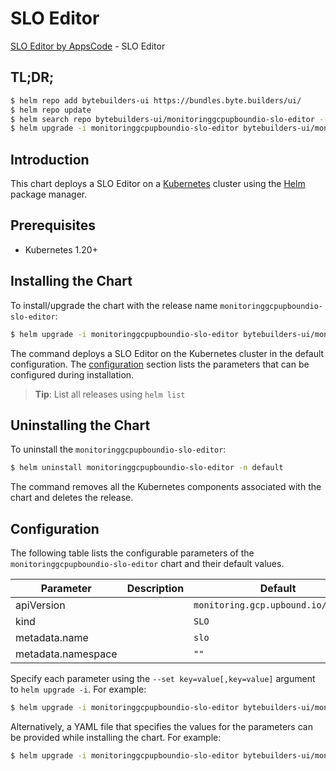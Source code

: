 # SLO Editor

[SLO Editor by AppsCode](https://byte.builders) - SLO Editor

## TL;DR;

```bash
$ helm repo add bytebuilders-ui https://bundles.byte.builders/ui/
$ helm repo update
$ helm search repo bytebuilders-ui/monitoringgcpupboundio-slo-editor --version=v0.4.18
$ helm upgrade -i monitoringgcpupboundio-slo-editor bytebuilders-ui/monitoringgcpupboundio-slo-editor -n default --create-namespace --version=v0.4.18
```

## Introduction

This chart deploys a SLO Editor on a [Kubernetes](http://kubernetes.io) cluster using the [Helm](https://helm.sh) package manager.

## Prerequisites

- Kubernetes 1.20+

## Installing the Chart

To install/upgrade the chart with the release name `monitoringgcpupboundio-slo-editor`:

```bash
$ helm upgrade -i monitoringgcpupboundio-slo-editor bytebuilders-ui/monitoringgcpupboundio-slo-editor -n default --create-namespace --version=v0.4.18
```

The command deploys a SLO Editor on the Kubernetes cluster in the default configuration. The [configuration](#configuration) section lists the parameters that can be configured during installation.

> **Tip**: List all releases using `helm list`

## Uninstalling the Chart

To uninstall the `monitoringgcpupboundio-slo-editor`:

```bash
$ helm uninstall monitoringgcpupboundio-slo-editor -n default
```

The command removes all the Kubernetes components associated with the chart and deletes the release.

## Configuration

The following table lists the configurable parameters of the `monitoringgcpupboundio-slo-editor` chart and their default values.

|     Parameter      | Description |                    Default                     |
|--------------------|-------------|------------------------------------------------|
| apiVersion         |             | <code>monitoring.gcp.upbound.io/v1beta1</code> |
| kind               |             | <code>SLO</code>                               |
| metadata.name      |             | <code>slo</code>                               |
| metadata.namespace |             | <code>""</code>                                |


Specify each parameter using the `--set key=value[,key=value]` argument to `helm upgrade -i`. For example:

```bash
$ helm upgrade -i monitoringgcpupboundio-slo-editor bytebuilders-ui/monitoringgcpupboundio-slo-editor -n default --create-namespace --version=v0.4.18 --set apiVersion=monitoring.gcp.upbound.io/v1beta1
```

Alternatively, a YAML file that specifies the values for the parameters can be provided while
installing the chart. For example:

```bash
$ helm upgrade -i monitoringgcpupboundio-slo-editor bytebuilders-ui/monitoringgcpupboundio-slo-editor -n default --create-namespace --version=v0.4.18 --values values.yaml
```
